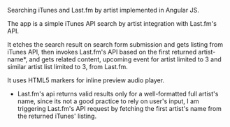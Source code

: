Searching iTunes and Last.fm by artist implemented in Angular JS.

The app is a simple iTunes API search by artist integration with Last.fm's API. 

It etches the search result on search form submission and gets listing from iTunes API, then invokes Last.fm's API based on the first returned artist-name*, and gets related content, upcoming event for artist limited to 3 and similar artist list limited to 3, from Last.fm. 

It uses HTML5 markers for inline preview audio player.

* Last.fm's api returns valid results only for a well-formatted full artist's name, since its not a good practice to rely on user's input, I am triggering Last.fm's API request by fetching the first artist's name from the returned iTunes' listing. 